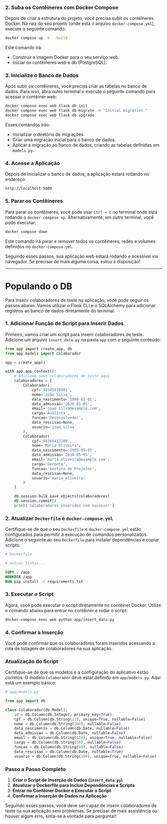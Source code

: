 
### 2. Suba os Contêineres com Docker Compose

Depois de criar a estrutura do projeto, você precisa subir os contêineres Docker. Na raiz do seu projeto (onde está o arquivo `docker-compose.yml`), execute o seguinte comando:

```bash
docker compose up -d --build
```

Este comando irá:

- Construir a imagem Docker para o seu serviço web.
- Iniciar os contêineres web e db (PostgreSQL).

### 3. Inicialize o Banco de Dados

Após subir os contêineres, você precisa criar as tabelas no banco de dados. Para isso, abra outro terminal e execute o seguinte comando para acessar o contêiner web:

```bash
docker compose exec web flask db init
docker compose exec web flask db migrate -m "Initial migration."
docker compose exec web flask db upgrade
```

Esses comandos irão:

- Inicializar o diretório de migrações.
- Criar uma migração inicial para o banco de dados.
- Aplicar a migração ao banco de dados, criando as tabelas definidas em `models.py`.

### 4. Acesse a Aplicação

Depois de inicializar o banco de dados, a aplicação estará rodando no endereço:

```
http://localhost:5000
```

### 5. Parar os Contêineres

Para parar os contêineres, você pode usar `Ctrl + C` no terminal onde está rodando o `docker compose up`. Alternativamente, em outro terminal, você pode executar:

```bash
docker compose down
```

Este comando irá parar e remover todos os contêineres, redes e volumes definidos no `docker-compose.yml`.

Seguindo esses passos, sua aplicação web estará rodando e acessível via navegador. Se precisar de mais alguma coisa, estou à disposição!


---

# Populando o DB

Para inserir colaboradores de teste na aplicação, você pode seguir os passos abaixo. Vamos utilizar o Flask CLI e o SQLAlchemy para adicionar registros ao banco de dados diretamente do terminal.

### 1. Adicionar Função de Script para Inserir Dados

Primeiro, vamos criar um script para inserir colaboradores de teste. Adicione um arquivo `insert_data.py` na pasta `app` com o seguinte conteúdo:

```python
from app import create_app, db
from app.models import Colaborador

app = create_app()

with app.app_context():
    # Adicione seus colaboradores de teste aqui
    colaboradores = [
        Colaborador(
            cpf='12345678901',
            nome='João Silva',
            data_nascimento='1980-01-01',
            data_admissao='2020-01-01',
            email='joao.silva@example.com',
            cargo='Analista',
            funcao='Desenvolvedor',
            data_rescisao=None,
            usuario='joao_silva'
        ),
        Colaborador(
            cpf='98765432109',
            nome='Maria Oliveira',
            data_nascimento='1985-05-05',
            data_admissao='2018-05-05',
            email='maria.oliveira@example.com',
            cargo='Gerente',
            funcao='Gestora de Projetos',
            data_rescisao=None,
            usuario='maria_oliveira'
        )
    ]

    db.session.bulk_save_objects(colaboradores)
    db.session.commit()
    print('Colaboradores inseridos com sucesso!')
```

### 2. Atualizar `Dockerfile` e `docker-compose.yml`

Certifique-se de que o seu `Dockerfile` e `docker-compose.yml` estão configurados para permitir a execução de comandos personalizados. Adicione o seguinte ao seu `Dockerfile` para instalar dependências e copiar scripts:

```Dockerfile
# Dockerfile

# outras linhas...

COPY . /app
WORKDIR /app
RUN pip install -r requirements.txt
```

### 3. Executar o Script

Agora, você pode executar o script diretamente no contêiner Docker. Utilize o comando abaixo para entrar no contêiner e rodar o script:

```bash
docker-compose exec web python app/insert_data.py
```

### 4. Confirmar a Inserção

Você pode confirmar que os colaboradores foram inseridos acessando a rota de listagem de colaboradores na sua aplicação. 

### Atualização do Script

Certifique-se de que os modelos e a configuração do aplicativo estão corretos. O modelo `Colaborador` deve estar definido em `app/models.py`. Aqui está um exemplo básico:

```python
# app/models.py

from app import db

class Colaborador(db.Model):
    id = db.Column(db.Integer, primary_key=True)
    cpf = db.Column(db.String(11), unique=True, nullable=False)
    nome = db.Column(db.String(100), nullable=False)
    data_nascimento = db.Column(db.Date, nullable=False)
    data_admissao = db.Column(db.Date, nullable=False)
    email = db.Column(db.String(120), unique=True, nullable=False)
    cargo = db.Column(db.String(50), nullable=False)
    funcao = db.Column(db.String(50), nullable=False)
    data_rescisao = db.Column(db.Date, nullable=True)
    usuario = db.Column(db.String(100), unique=True, nullable=False)
```

### Passo a Passo Completo

1. **Criar o Script de Inserção de Dados (`insert_data.py`)**
2. **Atualizar o Dockerfile para Incluir Dependências e Scripts**
3. **Entrar no Contêiner Docker e Executar o Script**
4. **Confirmar a Inserção de Dados na Aplicação**

Seguindo esses passos, você deve ser capaz de inserir colaboradores de teste na sua aplicação sem problemas. Se precisar de mais assistência ou houver algum erro, sinta-se à vontade para perguntar!
